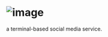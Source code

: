 # ![image](https://github.com/user-attachments/assets/bb8bf365-10cb-4900-8a2e-617d5f6e4953)
a terminal-based social media service.
